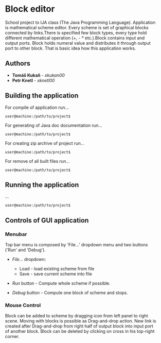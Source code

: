 # Block editor

School project to IJA class (The Java Programming Language). Application is mathematical scheme editor.
Every scheme is set  of graphical blocks connected by links.There is specified few block types,
every type hold different mathematical operation (+, - * etc.).Block contains input and output ports.
Block holds numeral value and distributes it through output port to other block.
That is basic idea how this application works.

## Authors

* **Tomáš Kukaň** - *xkukan00*
* **Petr Knetl** - *xknetl00*

## Building the application

For compile of application run...

```
user@machine:/path/to/project$
```

For generating of Java doc documentation run...
```
user@machine:/path/to/project$
```

For creating zip archive of project run...
```
user@machine:/path/to/project$
```
For remove of all built files run...
```
user@machine:/path/to/project$
```

## Running the application
...

```
user@machine:/path/to/project$ 
```

## Controls of GUI application

### Menubar
Top bar menu is composed by 'File...' dropdown menu and two buttons ('Run' and 'Debug').

* *File...* dropdown: 
  * Load - load existing scheme from file
  * Save - save current scheme into file

* *Run* button - Compute whole scheme if possible.
* *Debug* button - Compute one block of scheme and stops.

### Mouse Control
Block can be added to scheme by dragging icon from left panel to right scene.
Moving with blocks is possible as Drag-and-drop action. New link is created
after Drag-and-drop from right half of output block into input port of another block.
Block can be deleted by clicking on cross in his top-right corner.



